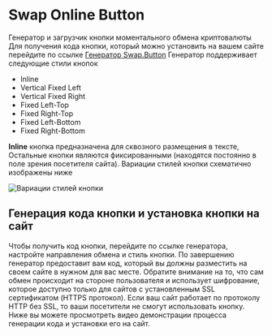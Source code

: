 # Swap Online Button
Генератор и загрузчик кнопки моментального обмена криптовалюты
Для получения кода кнопки, который можно установить на вашем сайте перейдите по ссылке [Генератор Swap.Button](https://swaponline.github.io/swap.button/generator/build/index.html)
Генератор поддерживает следующие стили кнопок
* Inline
* Vertical Fixed Left
* Vertical Fixed Right
* Fixed Left-Top
* Fixed Right-Top
* Fixed Left-Bottom
* Fixed Right-Bottom

**Inline** кнопка предназначена для сквозного размещения в тексте, Остальные кнопки являются фиксированными (находятся постоянно в поле зрения посетителя сайта).
Вариации стилей кнопки схематично изображены ниже

![Вариации стилей кнопки](https://raw.githubusercontent.com/swaponline/swap.button/master/Button%20Style.png)
## Генерация кода кнопки и установка кнопки на сайт
Чтобы получить код кнопки, перейдите по ссылке генератора, настройте направления обмена и стиль кнопки. По завершению генератор предоставит вам код, который вы должны разместить на своем сайте в нужном для вас месте.
Обратите внимание на то, что сам обмен происходит на стороне пользователя и использует шифрование, которое доступно только для сайтов с установленным SSL сертификатом (HTTPS протокол). Если ваш сайт работает по протоколу HTTP без SSL, то ваши посетители не смогут использовать кнопку.
Ниже вы можете просмотреть видео демонстрации процесса генерации кода и установки его на сайт.
